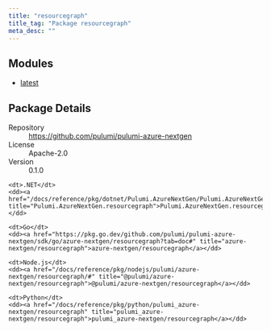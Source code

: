 ```yaml
---
title: "resourcegraph"
title_tag: "Package resourcegraph"
meta_desc: ""
---
```


<!-- WARNING: this file was generated by Pulumi Docs Generator. -->
<!-- Do not edit by hand unless you're certain you know what you are doing! -->



<h2 id="modules">Modules</h2>
<ul class="api">
    <li><a href="latest/" title="latest"><span class="symbol module"></span>latest</a></li>
</ul>

<h2 id="package-details">Package Details</h2>
<dl class="package-details">
	<dt>Repository</dt>
	<dd><a href="https://github.com/pulumi/pulumi-azure-nextgen">https://github.com/pulumi/pulumi-azure-nextgen</a></dd>
	<dt>License</dt>
	<dd>Apache-2.0</dd>
	<dt>Version</dt>
	<dd>0.1.0</dd>
</dl>



<dl class="tabular">

    <dt>.NET</dt>
    <dd><a href="/docs/reference/pkg/dotnet/Pulumi.AzureNextGen/Pulumi.AzureNextGen.resourcegraph.html" title="Pulumi.AzureNextGen.resourcegraph">Pulumi.AzureNextGen.resourcegraph</a></dd>

    <dt>Go</dt>
    <dd><a href="https://pkg.go.dev/github.com/pulumi/pulumi-azure-nextgen/sdk/go/azure-nextgen/resourcegraph?tab=doc#" title="azure-nextgen/resourcegraph">azure-nextgen/resourcegraph</a></dd>

    <dt>Node.js</dt>
    <dd><a href="/docs/reference/pkg/nodejs/pulumi/azure-nextgen/resourcegraph/#" title="@pulumi/azure-nextgen/resourcegraph">@pulumi/azure-nextgen/resourcegraph</a></dd>

    <dt>Python</dt>
    <dd><a href="/docs/reference/pkg/python/pulumi_azure-nextgen/resourcegraph" title="pulumi_azure-nextgen/resourcegraph">pulumi_azure-nextgen/resourcegraph</a></dd>

</dl>

